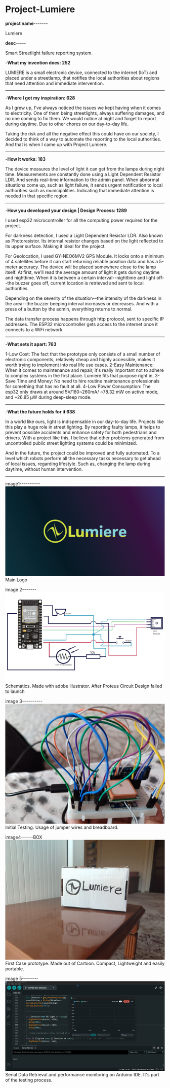 # Project-Lumiere

**project name**-------

Lumiere

**desc**-----

Smart Streetlight failure reporting system.

-**What my invention does: 252**

LUMIERE is a small electronic device, connected to the internet (IoT) and placed under a streetlamp, that notifies the local authorities about regions that need attention and immediate intervention.

----------------------

-**Where I got my inspiration: 628**

As I grew up, I've always noticed the issues we kept having when it comes to electricity. One of them being streetlights, always suffering damages, and no one coming to fix them. We would notice at night and forget to report during daytime. Due to other chores on our day-to-day life.

Taking the risk and all the negative effect this could have on our society, I decided to think of a way to automate the reporting to the local authorities. And that is when I came up with Project Lumiere.

----------------------------

-**How it works: 183**

The device measures the level of light it can get from the lamps during night time. Measurements are constantly done using a Light Dependent Resistor LDR.  And sends real-time information to the  admin panel. When abnormal situations come up, such as light failure, it sends urgent notification to local authorities such as municipalities. Indicating that immediate attention is needed in that specific region.

------------------

-**How you developed your design | Design Process: 1289**

I used esp32 microcontroller for all the computing power required for the project.

For darkness detection, I used a Light Dependent Resistor LDR. Also known as Photoresistor. Its internal resistor changes based on the light reflected to its upper surface. Making it ideal for the project.

For Geolocation, I used GY-NEO6MV2 GPS Module. It locks onto a minimum of 4 satellites before it can start returning reliable position data and has a 5-meter accuracy. The device will be placed somewhere close to the lamp itself. At first, we'll read the average amount of light it gets during daytime and nighttime. When it is between a certain interval--nighttime and light off--the buzzer goes off, current location is retrieved and sent to local authorities.

Depending on the severity of the situation--the intensity of the darkness in the area--the buzzer beeping interval increases or decreases. And with a press of a button by the admin, everything returns to normal.

The data transfer process happens through http protocol, sent to specific IP addresses. The ESP32 microcontroller gets access to the internet once it connects to a WiFi network.

--------------

-**What sets it apart: 763**

1-Low Cost: The fact that the prototype only consists of a small number of electronic components, relatively cheap and highly accessible, makes it worth trying to implement into real life  use cases.
2-Easy Maintenance: When it comes to maintenance and repair, it's really important not to adhere to complex systems in the first place. Lumiere fits that purpose right in. 
3-Save Time and Money: No need to hire routine maintenance professionals for something that has no fault at all.
4-Low Power Consumption: The esp32 only draws at around 5V/160~260mA/ ~78.32 mW on active mode, and ~26.85 μW during deep-sleep mode.

----------------

-**What the future holds for it 638**

In a world like ours, light is indispensable in our day-to-day life. Projects like this play a huge role in street lighting. By reporting faulty lamps, it helps to prevent possible accidents and enhance safety for both pedestrians and drivers. With a project like this, I believe that other problems generated from uncontrolled public street lighting  systems could be minimized.

And in the future, the project could be improved and fully automated. To a level which robots perform all the necessary tasks necessary to get ahead of local issues, regarding lifestyle. Such as, changing the lamp during daytime, without human intervention. 

---------------
image1----------
![](images/logo2_horizontal2.png)
Main Logo

Image 2-------
![](images/main_schematic.png)
Schematics. Made with adobe illustrator. After Proteus Circuit Design failed to launch

image 3----------
![](images/initial_testing.jpg)
Initial Testing. Usage of jumper wires and breadboard.

image4------BOX
![](images/testing_initial_prototype.jpg)
First Case prototype. Made out of Cartoon. Compact, Lightweight and easily portable.

image 5--------
![](images/Serial_retrieval.png)
Serial Data Retrieval and performance monitoring on Arduino IDE. It's part of the testing process.




